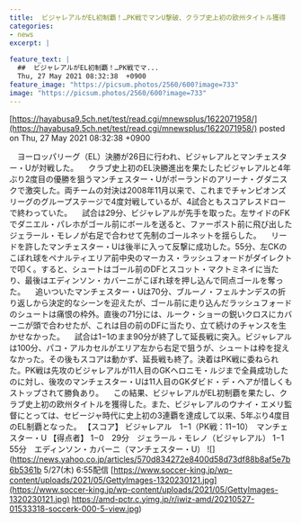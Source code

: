 ```yaml
---
title:  ビジャレアルがEL初制覇！…PK戦でマンU撃破、クラブ史上初の欧州タイトル獲得  
categories:
- news
excerpt: |
  
feature_text: |
  ##  ビジャレアルがEL初制覇！…PK戦でマ...
  Thu, 27 May 2021 08:32:38  +0900
feature_image: "https://picsum.photos/2560/600?image=733"
image: "https://picsum.photos/2560/600?image=733"
---
```


[https://hayabusa9.5ch.net/test/read.cgi/mnewsplus/1622071958/](https://hayabusa9.5ch.net/test/read.cgi/mnewsplus/1622071958/)
posted on Thu, 27 May 2021 08:32:38  +0900

<!--more-->

　ヨーロッパリーグ（EL）決勝が26日に行われ、ビジャレアルとマンチェスター・Uが対戦した。 　クラブ史上初のEL決勝進出を果たしたビジャレアルと4年ぶり2度目の優勝を狙うマンチェスター・Uがポーランドのアリーナ・グダニスクで激突した。両チームの対決は2008年11月以来で、これまでチャンピオンズリーグのグループステージで4度対戦しているが、4試合ともスコアレスドローで終わっていた。 　試合は29分、ビジャレアルが先手を取った。左サイドのFKでダニエル・パレホがゴール前にボールを送ると、ファーポスト前に飛び出したジェラール・モレノが右足で合わせて先制のゴールネットを揺らした。 　リードを許したマンチェスター・Uは後半に入って反撃に成功した。55分、左CKのこぼれ球をペナルティエリア前中央のマーカス・ラッシュフォードがダイレクトで叩く。すると、シュートはゴール前のDFとスコット・マクトミネイに当たり、最後はエディンソン・カバーニがこぼれ球を押し込んで同点ゴールを奪った。 　追いついたマンチェスター・Uは70分、ブルーノ・フェルナンデスの折り返しから決定的なシーンを迎えたが、ゴール前に走り込んだラッシュフォードのシュートは痛恨の枠外。直後の71分には、ルーク・ショーの鋭いクロスにカバーニが頭で合わせたが、これは目の前のDFに当たり、立て続けのチャンスを生かせなかった。 　試合は1−1のまま90分が終了して延長戦に突入。ビジャレアルは100分、パコ・アルカセルがエリア左から右足で狙うが、シュートは枠を捉えなかった。その後もスコアは動かず、延長戦も終了。決着はPK戦に委ねられた。PK戦は先攻のビジャレアルが11人目のGKヘロニモ・ルジまで全員成功したのに対し、後攻のマンチェスター・Uは11人目のGKダビド・デ・ヘアが惜しくもストップされて勝負あり。 　この結果、ビジャレアルがEL初制覇を果たし、クラブ史上初の欧州タイトルを獲得した。また、ビジャレアルのウナイ・エメリ監督にとっては、セビージャ時代に史上初の3連覇を達成して以来、5年ぶり4度目のEL制覇となった。 【スコア】 ビジャレアル　1−1（PK戦：11−10）　マンチェスター・U 【得点者】 1−0　29分　ジェラール・モレノ（ビジャレアル） 1−1　55分　エディンソン・カバーニ（マンチェスター・U） ![](https://news.yahoo.co.jp/articles/570d834272e8400d58d73df88b8af5e7b6b5361b 5/27(木) 6:55配信 [https://www.soccer-king.jp/wp-content/uploads/2021/05/GettyImages-1320230121.jpg](https://www.soccer-king.jp/wp-content/uploads/2021/05/GettyImages-1320230121.jpg) https://amd-pctr.c.yimg.jp/r/iwiz-amd/20210527-01533318-soccerk-000-5-view.jpg)
